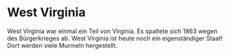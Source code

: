 # West Virginia

West Virginia war einmal ein Teil von Virginia. Es spaltete sich 1863 wegen des
Bürgerkrieges ab. West Virginia ist heute noch ein eigenständiger Staat! Dort
werden viele Murmeln hergestellt.
